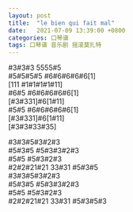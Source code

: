 ```yaml
---
layout: post
title:  "le bien qui fait mal"
date:   2021-07-09 13:39:00 +0800
categories: 口琴谱
tags: 口琴谱 音乐剧 摇滚莫扎特
---
```

\#3#3#3 5555#5  
\#5#5#5#5 #6#6#6#6#6[1]  
[111 #1#1#1#1#11]  
\#6#5 #6#6#6#6#6[1]  
[#3#331]#6[1#11]  
\#5#5 #6#6#6#6#6[1]  
[#3#331]#6[1#11]  
[#3#3#33#35]  

\#3#3#5#3#2#3  
\#5#3#5 #5#3#3#2#3  
\#5#5 #5#3#2#3  
\#2#2#21#21 33#31 #5#3#5  
\#3#3#5#3#2#3  
\#5#3#5 #5#3#3#2#3  
\#5#5 #5#3#2#3  
\#2#2#21#21 33#31 #5#3#5#3  